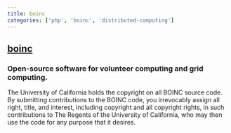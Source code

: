 ```yaml
---
title: boinc
categories: ['php', 'boinc', 'distributed-computing']
---
```

## [boinc](https://github.com/BOINC/boinc)

### Open-source software for volunteer computing and grid computing.


The University of California holds the copyright on all BOINC source code. By
submitting contributions to the BOINC code, you irrevocably assign all right,
title, and interest, including copyright and all copyright rights, in such
contributions to The Regents of the University of California, who may then
use the code for any purpose that it desires.
